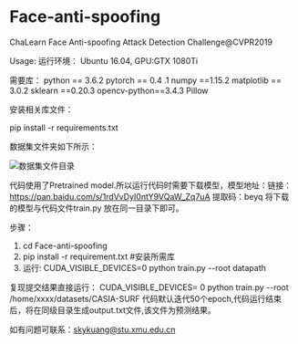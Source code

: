 # Face-anti-spoofing
ChaLearn Face Anti-spoofing Attack Detection Challenge@CVPR2019

Usage:
运行环境：
    Ubuntu 16.04, GPU:GTX 1080Ti 

需要库：
	python == 3.6.2
	pytorch == 0.4 .1
	numpy ==1.15.2
	matplotlib == 3.0.2
	sklearn ==0.20.3
	opencv-python==3.4.3
	Pillow


安装相关库文件：

pip install -r requirements.txt

数据集文件夹如下所示：


 ![数据集文件目录](https://github.com/SkyKuang/Face-anti-spoofing/blob/master/pic.png)

代码使用了Pretrained model.所以运行代码时需要下载模型，模型地址：链接：https://pan.baidu.com/s/1rdVvDyI0ntY9VQaW_Zq7uA 提取码：beyq 将下载的模型与代码文件train.py 放在同一目录下即可。

步骤：
1.	cd Face-anti-spoofing
2.	pip install -r requirement.txt  #安装所需库
3.	运行: CUDA_VISIBLE_DEVICES=0 python train.py --root datapath 

复现提交结果直接运行：
CUDA_VISIBLE_DEVICES= 0 python train.py --root /home/xxxx/datasets/CASIA-SURF
代码默认迭代50个epoch,代码运行结束后，将在同级目录生成output.txt文件,该文件为预测结果。

如有问题可联系：skykuang@stu.xmu.edu.cn

